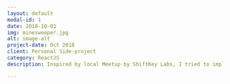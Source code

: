 ```yaml
---
layout: default
modal-id: 1
date: 2018-10-01
img: minesweeper.jpg
alt: image-alt
project-date: Oct 2018
client: Personal Side-project
category: ReactJS
description: Inspired by local Meetup by ShiftKey Labs, I tried to implement simple minesweeper game by ReactJS, with in-class understandings at NSCC. This side-project significantly enhanced my understandings of ReactJS and modern JavaScript libraries. Used tools includes - NodeJS, VisualStudio Code, create-react-app. Online demo can be reached at <a href="https://the-kyle.github.io/minesweeper/" target="_blank">Minesweeper_on_Github</a>.

---
```

